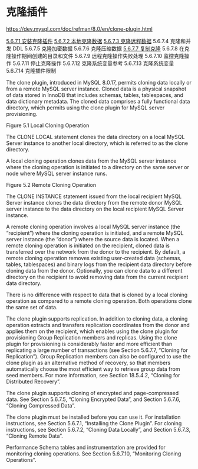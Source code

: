 # 克隆插件

<https://dev.mysql.com/doc/refman/8.0/en/clone-plugin.html>

[5.6.7.1 安装克隆插件](安装克隆插件.md)
[5.6.7.2 本地克隆数据](克隆数据.md#在本地克隆数据)
[5.6.7.3 克隆远程数据](克隆数据.md#克隆远程数据)
5.6.7.4 克隆和并发 DDL
5.6.7.5 克隆加密数据
5.6.7.6 克隆压缩数据
[5.6.7.7 复制克隆](克隆复制.md)
5.6.7.8 在克隆操作期间创建的目录和文件
5.6.7.9 远程克隆操作失败处理
5.6.7.10 监控克隆操作
5.6.7.11 停止克隆操作
5.6.7.12 克隆系统变量参考
5.6.7.13 克隆系统变量
5.6.7.14 克隆插件限制

The clone plugin, introduced in MySQL 8.0.17, permits cloning data locally or from a remote MySQL server instance. Cloned data is a physical snapshot of data stored in InnoDB that includes schemas, tables, tablespaces, and data dictionary metadata. The cloned data comprises a fully functional data directory, which permits using the clone plugin for MySQL server provisioning.

Figure 5.1 Local Cloning Operation

The CLONE LOCAL statement clones the data directory on a local MySQL Server instance to another local directory, which is referred to as the clone directory.

A local cloning operation clones data from the MySQL server instance where the cloning operation is initiated to a directory on the same server or node where MySQL server instance runs.

Figure 5.2 Remote Cloning Operation

The CLONE INSTANCE statement issued from the local recipient MySQL Server instance clones the data directory from the remote donor MySQL server instance to the data directory on the local recipient MySQL Server instance.

A remote cloning operation involves a local MySQL server instance (the “recipient”) where the cloning operation is initiated, and a remote MySQL server instance (the “donor”) where the source data is located. When a remote cloning operation is initiated on the recipient, cloned data is transferred over the network from the donor to the recipient. By default, a remote cloning operation removes existing user-created data (schemas, tables, tablespaces) and binary logs from the recipient data directory before cloning data from the donor. Optionally, you can clone data to a different directory on the recipient to avoid removing data from the current recipient data directory.

There is no difference with respect to data that is cloned by a local cloning operation as compared to a remote cloning operation. Both operations clone the same set of data.

The clone plugin supports replication. In addition to cloning data, a cloning operation extracts and transfers replication coordinates from the donor and applies them on the recipient, which enables using the clone plugin for provisioning Group Replication members and replicas. Using the clone plugin for provisioning is considerably faster and more efficient than replicating a large number of transactions (see Section 5.6.7.7, “Cloning for Replication”). Group Replication members can also be configured to use the clone plugin as an alternative method of recovery, so that members automatically choose the most efficient way to retrieve group data from seed members. For more information, see Section 18.5.4.2, “Cloning for Distributed Recovery”.

The clone plugin supports cloning of encrypted and page-compressed data. See Section 5.6.7.5, “Cloning Encrypted Data”, and Section 5.6.7.6, “Cloning Compressed Data”.

The clone plugin must be installed before you can use it. For installation instructions, see Section 5.6.7.1, “Installing the Clone Plugin”. For cloning instructions, see Section 5.6.7.2, “Cloning Data Locally”, and Section 5.6.7.3, “Cloning Remote Data”.

Performance Schema tables and instrumentation are provided for monitoring cloning operations. See Section 5.6.7.10, “Monitoring Cloning Operations”.

